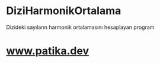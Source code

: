 # DiziHarmonikOrtalama
Dizideki sayıların harmonik ortalamasını hesaplayan program
# www.patika.dev
